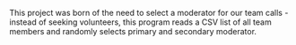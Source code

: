 This project was born of the need to select a moderator for our team calls - instead of seeking volunteers, this program reads a CSV list of all team members and randomly selects primary and secondary moderator.
